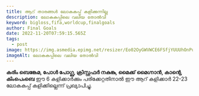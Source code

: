 ```yaml
---
title: ആറ് താരങ്ങൾ ലോകകപ്പ് കളിക്കുന്നില്ല
description: ലോകകപ്പിലെ വലിയ തോൽവി
keyword: bigloss,fifa,worldcup,finalgoals
author: Final Goals
date: 2022-11-20T07:59:15.565Z
tags:
  - post
image: https://img.asmedia.epimg.net/resizer/Eo02OyGWVWCE6FSfjYUUUhOnPuo=/1952x1098/cloudfront-eu-central-1.images.arcpublishing.com/diarioas/D2GWJ2MC75BZ5BENOO5IIDXBLI.jpg
imageAlt: ലോകകപ്പിലെ വലിയ തോൽവി
---
```

<strong>കരിം ബെങ്കേമ, പോൾ പോഗ്ബ, ക്രിസ്റ്റഫർ നകുങ്കു, മൈക്ക് മൈഗ്നാൻ, കാന്റെ, കിംപെംബെ</strong>  ഈ 6 കളിക്കാർക്കും പരിക്കേറ്റതിനാൽ ഈ ആറ് കളിക്കാർ 22-23 ലോകകപ്പ് കളിക്കില്ലെന്ന് പ്രഖ്യാപിച്ചു.